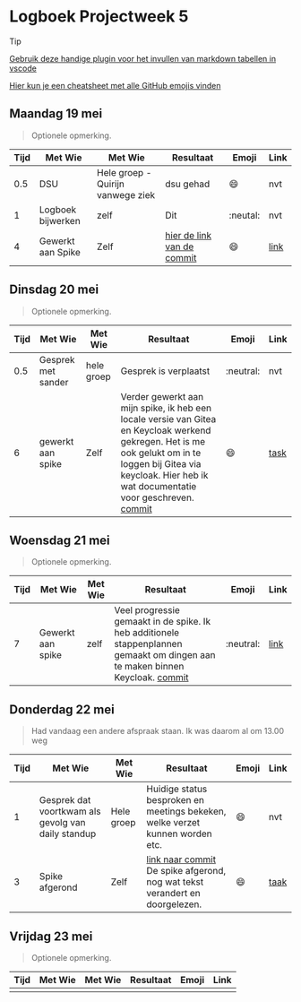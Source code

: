 # Logboek Projectweek 5

> [!TIP]
> [Gebruik deze handige plugin voor het invullen van markdown tabellen in vscode](https://marketplace.visualstudio.com/items?itemName=zaaack.markdown-editor)
>
> [Hier kun je een cheatsheet met alle GitHub emojis vinden](https://github.com/ikatyang/emoji-cheat-sheet/blob/master/README.md)

## Maandag 19 mei

> Optionele opmerking.


| Tijd | Met Wie           | Met Wie                           | Resultaat                      | Emoji    | Link                                                                                                                                 |
|:-----|-------------------|-----------------------------------|--------------------------------|----------|--------------------------------------------------------------------------------------------------------------------------------------|
| 0.5  | DSU               | Hele groep - Quirijn vanwege ziek | dsu gehad                      | :smile:  | nvt                                                                                                                                  |
| 1    | Logboek bijwerken | zelf                              | Dit                            | :neutal: | nvt                                                                                                                                  |
| 4    | Gewerkt aan Spike | Zelf                              | [hier de link van de commit](https://github.com/AIM-ENE-feb25/castlevania/commit/2c508cb3debb9d271dee3c30ba12e2e02ae265df) | :smile:  | [link](https://github.com/orgs/AIM-ENE-feb25/projects/6/views/3?pane=issue&itemId=110818586&issue=AIM-ENE-feb25%7Ccastlevania%7C142) |
## Dinsdag 20 mei

> Optionele opmerking.


| Tijd | Met Wie            | Met Wie    | Resultaat                                                                                                                                                                                                             | Emoji     | Link     |
|:-----|--------------------|------------|-----------------------------------------------------------------------------------------------------------------------------------------------------------------------------------------------------------------------|-----------|----------|
| 0.5  | Gesprek met sander | hele groep | Gesprek is verplaatst                                                                                                                                                                                                 | :neutral: | nvt      |
| 6    | gewerkt aan spike  | Zelf       | Verder gewerkt aan mijn spike, ik heb een locale versie van Gitea en Keycloak werkend gekregen. Het is me ook gelukt om in te loggen bij Gitea via keycloak. Hier heb ik wat documentatie voor geschreven. [commit](https://github.com/AIM-ENE-feb25/castlevania/commit/d6b221306ed76fa1a0d7dd3ac6aee272d5faaf06) | :smile:| [task](https://github.com/AIM-ENE-feb25/castlevania/issues/142) |

## Woensdag 21 mei

> Optionele opmerking.


| Tijd | Met Wie           | Met Wie | Resultaat                                                                                                                         | Emoji     | Link     |
|:-----|-------------------|---------|-----------------------------------------------------------------------------------------------------------------------------------|-----------|----------|
| 7    | Gewerkt aan spike | zelf    | Veel progressie gemaakt in de spike. Ik heb additionele stappenplannen gemaakt om dingen aan te maken binnen Keycloak. [commit](https://github.com/AIM-ENE-feb25/castlevania/commit/c7c9353710f378d0f918bcf6e1e97a71530d7579) | :neutral: | [link](https://github.com/orgs/AIM-ENE-feb25/projects/6/views/3?filterQuery=assignee%3AMeneerJohnson&pane=issue&itemId=110818586&issue=AIM-ENE-feb25%7Ccastlevania%7C142) |

## Donderdag 22 mei

> Had vandaag een andere afspraak staan. Ik was daarom al om 13.00 weg


| Tijd | Met Wie                                            | Met Wie    | Resultaat                                                                                                                                                                    | Emoji   | Link     |
|:-----|----------------------------------------------------|------------|------------------------------------------------------------------------------------------------------------------------------------------------------------------------------|---------|----------|
| 1    | Gesprek dat voortkwam als gevolg van daily standup | Hele groep | Huidige status besproken en meetings bekeken, welke verzet kunnen worden etc.                                                                                                | :smile: | nvt      |
| 3    | Spike afgerond                                     | Zelf       | [link naar commit](https://github.com/AIM-ENE-feb25/castlevania/commit/2af1735a1dd887432f1091c905d046bd15234ede) De spike afgerond, nog wat tekst verandert en doorgelezen.  | :smile: | [taak](https://github.com/orgs/AIM-ENE-feb25/projects/6/views/3?filterQuery=assignee%3AMeneerJohnson&pane=issue&itemId=110818586&issue=AIM-ENE-feb25%7Ccastlevania%7C142) |


## Vrijdag 23 mei

> Optionele opmerking.


| Tijd | Met Wie | Met Wie | Resultaat | Emoji | Link |
| :----- | --------- | --------- | ----------- | ------- | ------ |
|      |         |         |           |       |      |
